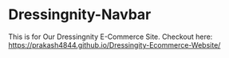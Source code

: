 # Dressingnity-Navbar
This is for Our Dressingnity E-Commerce Site.
Checkout here: https://prakash4844.github.io/Dressingity-Ecommerce-Website/
